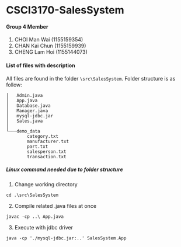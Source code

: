 # CSCI3170-SalesSystem
#### Group 4 Member
1. CHOI Man Wai (1155159354)
2. CHAN Kai Chun (1155159939)
3. CHENG Lam Hoi (1155144073)

#### List of files with description
All files are found in the folder `\src\SalesSystem`. Folder structure is as follow:
```
│   Admin.java
│   App.java
│   Database.java
│   Manager.java
│   mysql-jdbc.jar
│   Sales.java
│
└───demo_data
        category.txt
        manufacturer.txt
        part.txt
        salesperson.txt
        transaction.txt
```

##### Linux command needed due to folder structure
1. Change working directory
```
cd .\src\SalesSystem
```
2. Compile related .java files at once
```
javac -cp ..\ App.java
```
3. Execute with jdbc driver
```
java -cp './mysql-jdbc.jar:..' SalesSystem.App
```
